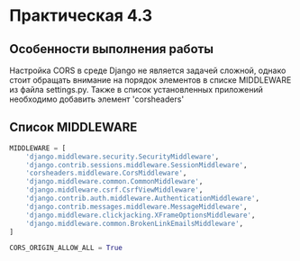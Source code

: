 # Практическая 4.3
## Особенности выполнения работы
Настройка CORS в среде Django не является задачей сложной, однако стоит обращать внимание на порядок элементов в списке MIDDLEWARE из файла settings.py. Также в список установленных приложений необходимо добавить элемент 'corsheaders'
## Список MIDDLEWARE
```Python
MIDDLEWARE = [
    'django.middleware.security.SecurityMiddleware',
    'django.contrib.sessions.middleware.SessionMiddleware',
    'corsheaders.middleware.CorsMiddleware',
    'django.middleware.common.CommonMiddleware',
    'django.middleware.csrf.CsrfViewMiddleware',
    'django.contrib.auth.middleware.AuthenticationMiddleware',
    'django.contrib.messages.middleware.MessageMiddleware',
    'django.middleware.clickjacking.XFrameOptionsMiddleware',
    'django.middleware.common.BrokenLinkEmailsMiddleware',
]

CORS_ORIGIN_ALLOW_ALL = True
```